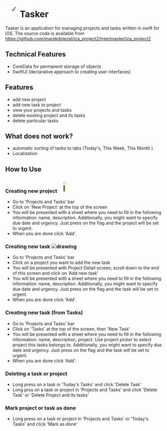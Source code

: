 #  <img src="./iza_project2/Assets.xcassets/AppIcon.appiconset/60.png" alt="drawing" width="40"/> Tasker

Tasker is an application for managing projects and tasks written in swift for iOS. The source code is available from https://github.com/marekdolezel/iza_project2/tree/master/iza_project2

## Technical Features
- CoreData for permanent storage of objects
- SwiftUI (declarative approach to creating user interfaces)

## Features
- add new project 
- add new task to project
- view your projects and tasks
- delete existing project and its tasks
- delete particular tasks

## What does not work?
- automatic sorting of tasks to tabs (Today's, This Week, This Month )
- Localization

## How to Use

### Creating new project <img src="./iza_project2/Assets.xcassets/project.imageset/project_1x.png" alt="drawing" width="40"/>
- Go to 'Projects and Tasks' bar 
- Click on 'New Project' at the top of the screen
- You will be presented with a sheet where you need to fill in the following information: name, description. Additionally, you might want to specify due date and urgency. Just press on the flag and the project will be set to urgent. 
- When you are done click 'Add'.

### Creating new task <img src="./iza_project2/Assets.xcassets/task.imageset/project_1x.png" alt="drawing" width="40"/>
- Go to 'Projects and Tasks' bar 
- Click on a project you want to add the new task
- You will be presented with Project Detail screen; scroll down to the end of this screen and click on 'Add new task'
- You will be presented with a sheet where you need to fill in the following information: name, description. Additionally, you might want to specify due date and urgency. Just press on the flag and the task will be set to urgent. 
- When you are done click 'Add'.

### Creating new task (from Tasks)
- Go to 'Projects and Tasks' bar 
- Click on 'Tasks' at the top of the screen, then 'New Task'
- You will be presented with a sheet where you need to fill in the following information: name, description, project. Use project picker to select project this tasks belongs to. Additionally, you might want to specify due date and urgency. Just press on the flag and the task will be set to urgent. 
- When you are done click 'Add'.

### Deleting a task or project
- Long press on a task in 'Today's Tasks' and click 'Delete Task'
- Long prss on a task or project in 'Projects and Tasks' and click 'Delete Task' or 'Delete Project and its tasks'

### Mark project or task as done
- Long press on a task or project  in 'Projects and Tasks' or 'Today's Tasks' and click 'Mark as done'



